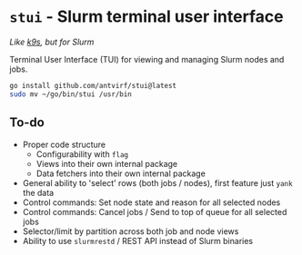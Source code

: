 # `stui` - Slurm terminal user interface

*Like [k9s](https://k9scli.io/), but for Slurm*

Terminal User Interface (TUI) for viewing and managing Slurm nodes and jobs.

```bash
go install github.com/antvirf/stui@latest
sudo mv ~/go/bin/stui /usr/bin
```

## To-do

- Proper code structure
  - Configurability with `flag`
  - Views into their own internal package
  - Data fetchers into their own internal package
- General ability to 'select' rows (both jobs / nodes), first feature just `yank` the data
- Control commands: Set node state and reason for all selected nodes
- Control commands: Cancel jobs / Send to top of queue for all selected jobs
- Selector/limit by partition across both job and node views
- Ability to use `slurmrestd` / REST API instead of Slurm binaries
